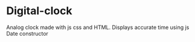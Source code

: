 # Digital-clock
Analog clock made with js css and HTML. Displays accurate time using js Date constructor
